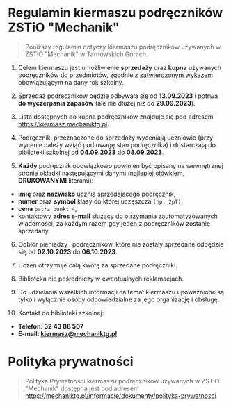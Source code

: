 # Regulamin kiermaszu podręczników ZSTiO "Mechanik"

> Poniższy regulamin dotyczy kiermaszu podręczników używanych w ZSTiO "Mechanik" w Tarnowskich Górach.

1. Celem kiermaszu jest umożliwienie **sprzedaży** oraz **kupna** używanych podręczników do przedmiotów, zgodnie z [zatwierdzonym wykazem](https://mechaniktg.pl/informacje/podreczniki) obowiązującym na dany rok szkolny.

2. Sprzedaż podręczników będzie odbywała się od **13.09.2023** i potrwa **do wyczerpania zapasów** (ale nie dłużej niż do **29.09.2023**).

3. Lista dostępnych do kupna podręczników znajduje się pod adresem https://kiermasz.mechaniktg.pl.

4. Podręczniki przeznaczone do sprzedaży wyceniają uczniowie (przy wycenie należy wziąć pod uwagę stan podręcznika) i dostarczają do biblioteki szkolnej od **04.09.2023** do **08.09.2023**.

5. **Każdy** podręcznik obowiązkowo powinien być opisany na wewnętrznej stronie okładki następującymi danymi (najlepiej ołówkiem, **DRUKOWANYMI** literami):
* **imię** oraz **nazwisko** ucznia sprzedającego podręcznik,
* **numer** oraz **symbol** klasy do której uczęszcza `(np. 2pT)`,
* **cena** `patrz punkt 4`,
* kontaktowy **adres e-mail** służący do otrzymania zautomatyzowanych wiadomości, za każdym razem gdy jeden z podręczników zostanie sprzedany.

6. Odbiór pieniędzy i podręczników, które nie zostały sprzedane odbędzie się od **02.10.2023** do **06.10.2023**.

7. Uczeń otrzymuje całą kwotę za sprzedane podręczniki.

8. Biblioteka nie pośredniczy w ewentualnych reklamacjach.
 
9. Do udzielania wszelkich informacji na temat kiermaszu upoważnione są tylko i wyłącznie osoby odpowiedzialne za jego organizację i obsługę.

10. Kontakt do biblioteki szkolnej:
* **Telefon: 32 43 88 507**
* **E-mail: kiermasz@mechaniktg.pl**

# Polityka prywatności
> Polityka Prywatności kiermaszu podręczników używanych w ZSTiO "Mechanik" dostępna jest pod adresem https://mechaniktg.pl/informacje/dokumenty/polityka-prywatnosci
